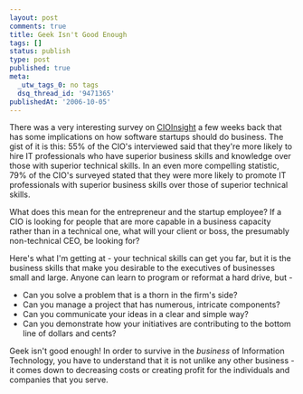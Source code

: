```yaml
---
layout: post
comments: true
title: Geek Isn't Good Enough
tags: []
status: publish
type: post
published: true
meta:
  _utw_tags_0: no tags
  dsq_thread_id: '9471365'
publishedAt: '2006-10-05'
---
```


There was a very interesting survey on <a title="August 2006 Survey: CIOs Put Out Help-Wanted Sign for Business-Savvy IT Professionals" href="http://www.cioinsight.com/article2/0,1540,2004045,00.asp">CIOInsight</a> a few weeks back that has some implications on how software startups should do business.  The gist of it is this:  55% of the CIO's interviewed said that they're more likely to hire IT professionals who have superior business skills and knowledge over those with superior technical skills. In an even more compelling statistic, 79% of the CIO's surveyed stated that they were more likely to promote IT professionals with superior business skills over those of superior technical skills.

What does this mean for the entrepreneur and the startup employee?  If a CIO is looking for people that are more capable in a business capacity rather than in a technical one, what will your client or boss, the presumably non-technical CEO, be looking for?

Here's what I'm getting at - your technical skills can get you far, but it is the business skills that make you desirable to the executives of businesses small and large.  Anyone can learn to program or reformat a hard drive, but -
<ul>
	<li>Can you solve a problem that is a thorn in the firm's side?</li>
	<li>Can you manage a project that has numerous, intricate components?</li>
	<li>Can you communicate your ideas in a clear and simple way?</li>
	<li>Can you demonstrate how your initiatives are contributing to the bottom line of dollars and cents?</li>
</ul>
Geek isn't good enough! In order to survive in the <em>business</em> of Information Technology, you have to understand that it is not unlike any other business - it comes down to decreasing costs or creating profit for the individuals and companies that you serve.
